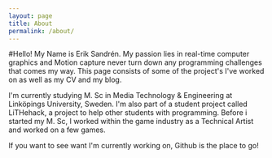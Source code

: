 ```yaml
---
layout: page
title: About
permalink: /about/
---
```

#Hello!
My Name is Erik Sandrén. My passion lies in real-time computer graphics and Motion capture never turn down any programming challenges that comes my way.
This page consists of some of the project's I've worked on as well as my CV and my blog.

I'm currently studying M. Sc in Media Technology & Engineering at Linköpings University, Sweden. I'm also part of a student project called LiTHehack, a project to help other students with programming.
Before i started my M. Sc, I worked within the game industry as a Technical Artist and worked on a few games.

If you want to see want I'm currently working on, Github is the place to go!